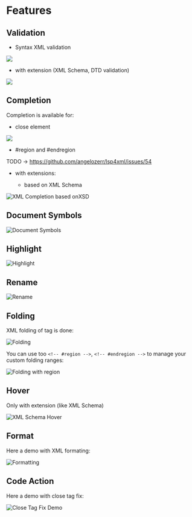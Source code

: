 # Features

## Validation

 * Syntax XML validation
 
![](images/XMLSyntaxValidation.png)
 
 * with extension (XML Schema, DTD validation)

![](images/XMLSchemaValidation.png)

## Completion

Completion is available for:

 * close element
 
![](images/XMLCompletionCloseTag.png)
 
 * #region and #endregion
 
TODO -> https://github.com/angelozerr/lsp4xml/issues/54
 
 * with extensions:
 
   * based on XML Schema
   
![XML Completion based onXSD](images/XMLCompletionBasedonXSD.png)   

## Document Symbols

![Document Symbols](images/XMLDocumentSymbolsInOutline.png)

## Highlight

![Highlight](images/XMLHighlightDemo.gif)

## Rename

![Rename](images/XMLRenameDemo.gif)

## Folding

XML folding of tag is done:

![Folding](images/XMLFoldingDemo.gif)

You can use too `<!-- #region -->`, `<!-- #endregion -->` to manage your custom folding ranges:

![Folding with region](images/XMLFoldingWithRegion.png)

## Hover

Only with extension (like XML Schema)

![XML Schema Hover](images/XMLSchemaHover.png)

## Format

Here a demo with XML formating:

![Formatting](images/XMLFormattingDemo.gif)

## Code Action

Here a demo with close tag fix:

![Close Tag Fix Demo](images/CloseTagFixDemo.gif)